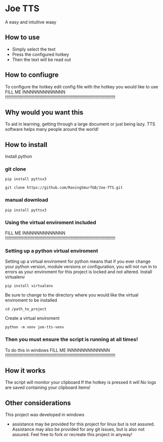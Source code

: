 # Joe TTS

A easy and intuitive waay 


## How to use
- Simply select the text 
- Press the configured hotkey 
- Then the text will be read out





## How to confiugre
To configure the hotkey edit config file with the hotkey you would like to use
FILL ME INNNNNNNNNNNNN !!!!!!!!!!!!!!!!!!!!!!!!!!!!!!!!!!!!!!!!!!!!!!!!!!!!!!!!!!!!!!!!!!!!!!!!!!!!!!!!!!!!!!!!!!





## Why would you want this
To aid in learning, getting through a large document or just being lazy.
TTS software helps many people around the world!





## How to install
Install python
### git clone
```
pip install pyttsx3
```
```
git clone https://github.com/RavingSmurfGB/Joe-TTS.git
```
### manual download
```
pip install pyttsx3
```

### Using the virtual enviroment included
FILL ME INNNNNNNNNNNNN !!!!!!!!!!!!!!!!!!!!!!!!!!!!!!!!!!!!!!!!!!!!!!!!!!!!!!!!!!!!!!!!!!!!!!!!!!!!!!!!!!!!!!!!!!


### Setting up a python virtual enviroment
Setting up a virtual enviroment for python means that if you ever change your python version, module versions or configuration, you will not run in to errors as your enviroment for this project is locked and not altered.
Install virtualenv
```
pip install virtualenv
```
Be sure to change to the directory where you would like the virtual enviroment to be installed
```
cd /path_to_project
```
Create a virtual enviroment
```
python -m venv joe-tts-venv
```
### Then you must ensure the script is running at all times!
To do this in windows
FILL ME INNNNNNNNNNNNN !!!!!!!!!!!!!!!!!!!!!!!!!!!!!!!!!!!!!!!!!!!!!!!!!!!!!!!!!!!!!!!!!!!!!!!!!!!!!!!!!!!!!!!!!!



## How it works
The script will monitor your clipboard 
If the hotkey is pressed it will 
No logs are saved containing your clipboard items!





## Other considerations
This project was developed in windows 
 - assistance may be provided for this project for linux but is not assured.
Assistance may also be provided for any git issues, but is also not assured.
Feel free to fork or recreate this project in anyway!